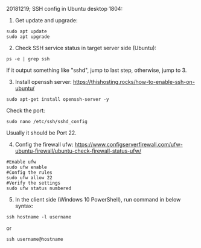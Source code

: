 20181219; SSH config in Ubuntu desktop 1804:

1. Get update and upgrade:
```shell
sudo apt update
sudo apt upgrade  
```

2. Check SSH service status in target server side (Ubuntu):
```shell
ps -e | grep ssh
```
If it output something like "sshd", jump to last step, otherwise,  jump to 3.

3. Install openssh server:
https://thishosting.rocks/how-to-enable-ssh-on-ubuntu/
```shell
sudo apt-get install openssh-server -y
```
Check the port:
```shell
sudo nano /etc/ssh/sshd_config
```
Usually it should be Port 22.

4. Config the firewall ufw:
https://www.configserverfirewall.com/ufw-ubuntu-firewall/ubuntu-check-firewall-status-ufw/
```shell
#Enable ufw
sudo ufw enable
#Config the rules
sudo ufw allow 22
#Verify the settings
sudo ufw status numbered 
```

5. In the client side (Windows 10 PowerShell), run command in below syntax:
```
ssh hostname -l username
```
or
```
ssh username@hostname
```
